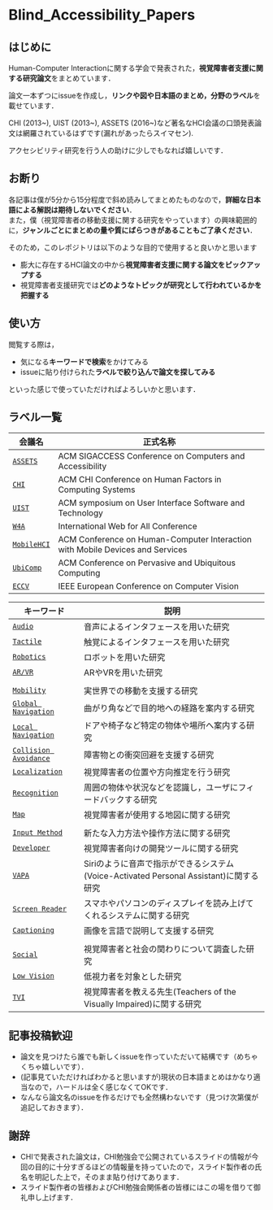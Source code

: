 # Blind_Accessibility_Papers

## はじめに
Human-Computer Interactionに関する学会で発表された，**視覚障害者支援に関する研究論文**をまとめています．  

論文一本ずつにissueを作成し，**リンクや図や日本語のまとめ，分野のラベル**を載せています．

CHI (2013~), UIST (2013~), ASSETS (2016~)など著名なHCI会議の口頭発表論文は網羅されているはずです(漏れがあったらスイマセン).

アクセシビリティ研究を行う人の助けに少しでもなれば嬉しいです．

## お断り
各記事は僕が5分から15分程度で斜め読みしてまとめたものなので，**詳細な日本語による解説は期待しないでください**．  
また，僕（視覚障害者の移動支援に関する研究をやっています）の興味範囲的に，**ジャンルごとにまとめの量や質にばらつきがあることもご了承ください**．

そのため，このレポジトリは以下のような目的で使用すると良いかと思います
- 膨大に存在するHCI論文の中から**視覚障害者支援に関する論文をピックアップする**
- 視覚障害者支援研究では**どのようなトピックが研究として行われているかを把握する**


## 使い方
閲覧する際は，

- 気になる**キーワードで検索**をかけてみる
- issueに貼り付けられた**ラベルで絞り込んで論文を探してみる**

といった感じで使っていただければよろしいかと思います．


## ラベル一覧
会議名| 正式名称 
-------|------
[`ASSETS`](https://github.com/Wotipati/Blind_Accessibility_Papers/labels/ASSETS)|ACM SIGACCESS Conference on Computers and Accessibility 
[`CHI`](https://github.com/Wotipati/Blind_Accessibility_Papers/labels/CHI)|ACM CHI Conference on Human Factors in Computing Systems 
[`UIST`](https://github.com/Wotipati/Blind_Accessibility_Papers/labels/UIST)|ACM symposium on User Interface Software and Technology 
[`W4A`](https://github.com/Wotipati/Blind_Accessibility_Papers/labels/W4A)|International Web for All Conference 
[`MobileHCI`](https://github.com/Wotipati/Blind_Accessibility_Papers/labels/MobileHCI)|ACM Conference on Human-Computer Interaction with Mobile Devices and Services 
[`UbiComp`](https://github.com/Wotipati/Blind_Accessibility_Papers/labels/UbiComp)|ACM Conference on Pervasive and Ubiquitous Computing
[`ECCV`](https://github.com/Wotipati/Blind_Accessibility_Papers/labels/ECCV)|IEEE European Conference on Computer Vision 

キーワード| 説明 
-------|------
[`Audio`](https://github.com/Wotipati/Blind_Accessibility_Papers/labels/Audio)|音声によるインタフェースを用いた研究
[`Tactile`](https://github.com/Wotipati/Blind_Accessibility_Papers/labels/Tactile)|触覚によるインタフェースを用いた研究
[`Robotics`](https://github.com/Wotipati/Blind_Accessibility_Papers/labels/Robotics)|ロボットを用いた研究
[`AR/VR`](https://github.com/Wotipati/Blind_Accessibility_Papers/labels/AR%2FVR)|ARやVRを用いた研究
||
[`Mobility`](https://github.com/Wotipati/Blind_Accessibility_Papers/labels/Mobility)|実世界での移動を支援する研究
[`Global Navigation`](https://github.com/Wotipati/Blind_Accessibility_Papers/labels/Global%20Navigation)|曲がり角などで目的地への経路を案内する研究
[`Local Navigation`](https://github.com/Wotipati/Blind_Accessibility_Papers/labels/Local%20Navigation)|ドアや椅子など特定の物体や場所へ案内する研究
[`Collision Avoidance`](https://github.com/Wotipati/Blind_Accessibility_Papers/labels/Collision%20Avoidance)|障害物との衝突回避を支援する研究
[`Localization`](https://github.com/Wotipati/Blind_Accessibility_Papers/labels/Localization)|視覚障害者の位置や方向推定を行う研究 
[`Recognition`](https://github.com/Wotipati/Blind_Accessibility_Papers/labels/Recognition)|周囲の物体や状況などを認識し，ユーザにフィードバックする研究 
[`Map`](https://github.com/Wotipati/Blind_Accessibility_Papers/labels/Map)|視覚障害者が使用する地図に関する研究
||
[`Input Method`](https://github.com/Wotipati/Blind_Accessibility_Papers/labels/Input%20Method)|新たな入力方法や操作方法に関する研究
[`Developer`](https://github.com/Wotipati/Blind_Accessibility_Papers/labels/Developer)|視覚障害者向けの開発ツールに関する研究
[`VAPA`](https://github.com/Wotipati/Blind_Accessibility_Papers/labels/VAPA)|Siriのように音声で指示ができるシステム(Voice-Activated Personal Assistant)に関する研究 
[`Screen Reader`](https://github.com/Wotipati/Blind_Accessibility_Papers/labels/Screen%20Reader)|スマホやパソコンのディスプレイを読み上げてくれるシステムに関する研究
[`Captioning`](https://github.com/Wotipati/Blind_Accessibility_Papers/labels/Captioning)|画像を言語で説明して支援する研究 
||
[`Social`](https://github.com/Wotipati/Blind_Accessibility_Papers/labels/Social)|視覚障害者と社会の関わりについて調査した研究 
[`Low Vision`](https://github.com/Wotipati/Blind_Accessibility_Papers/labels/Low%20Vision)|低視力者を対象とした研究 
[`TVI`](https://github.com/Wotipati/Blind_Accessibility_Papers/labels/TVI)|視覚障害者を教える先生(Teachers of the Visually Impaired)に関する研究 

## 記事投稿歓迎
- 論文を見つけたら誰でも新しくissueを作っていただいて結構です（めちゃくちゃ嬉しいです）．  
- (記事見ていただければわかると思いますが)現状の日本語まとめはかなり適当なので，ハードルは全く感じなくてOKです．  
- なんなら論文名のissueを作るだけでも全然構わないです（見つけ次第僕が追記しておきます）．


## 謝辞
- CHIで発表された論文は，CHI勉強会で公開されているスライドの情報が今回の目的に十分すぎるほどの情報量を持っていたので，スライド製作者の氏名を明記した上で，そのまま貼り付けてあります．
- スライド製作者の皆様およびCHI勉強会関係者の皆様にはこの場を借りて御礼申し上げます．
